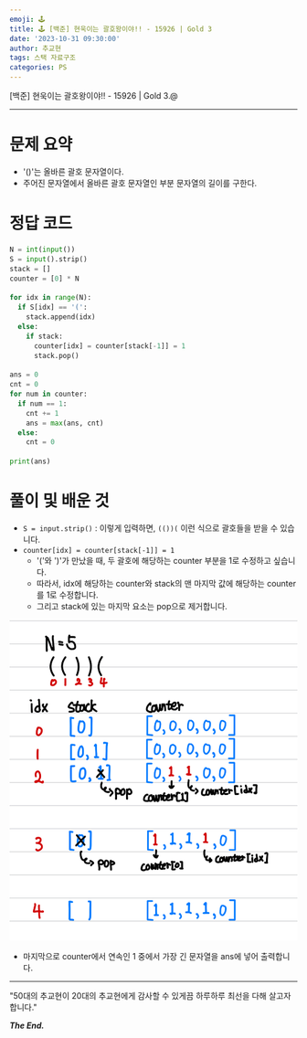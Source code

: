 ```yaml
---
emoji: 🕹️
title: 🕹️ [백준] 현욱이는 괄호왕이야!! - 15926 | Gold 3
date: '2023-10-31 09:30:00'
author: 추교현
tags: 스택 자료구조
categories: PS
---
```


[백준] 현욱이는 괄호왕이야!! - 15926 | Gold 3.@

---

# 문제 요약

- '()'는 올바른 괄호 문자열이다.
- 주어진 문자열에서 올바른 괄호 문자열인 부분 문자열의 길이를 구한다.

# 정답 코드

```python
N = int(input())
S = input().strip()
stack = []
counter = [0] * N

for idx in range(N):
  if S[idx] == '(':
    stack.append(idx)
  else:
    if stack:
      counter[idx] = counter[stack[-1]] = 1
      stack.pop()

ans = 0
cnt = 0
for num in counter:
  if num == 1:
    cnt += 1
    ans = max(ans, cnt)
  else:
    cnt = 0

print(ans)
```

# 풀이 및 배운 것

- `S = input.strip()` : 이렇게 입력하면, `(())(` 이런 식으로 괄호들을 받을 수 있습니다.
- `counter[idx] = counter[stack[-1]] = 1`
  - '('와 ')'가 만났을 때, 두 괄호에 해당하는 counter 부분을 1로 수정하고 싶습니다.
  - 따라서, idx에 해당하는 counter와 stack의 맨 마지막 값에 해당하는 counter를 1로 수정합니다.
  - 그리고 stack에 있는 마지막 요소는 pop으로 제거합니다.

![boj-15926-1.jpeg](boj-15926-1.jpeg)

- 마지막으로 counter에서 연속인 1 중에서 가장 긴 문자열을 ans에 넣어 출력합니다.

---

"50대의 추교현이 20대의 추교현에게 감사할 수 있게끔 하루하루 최선을 다해 살고자 합니다."

**_The End._**
